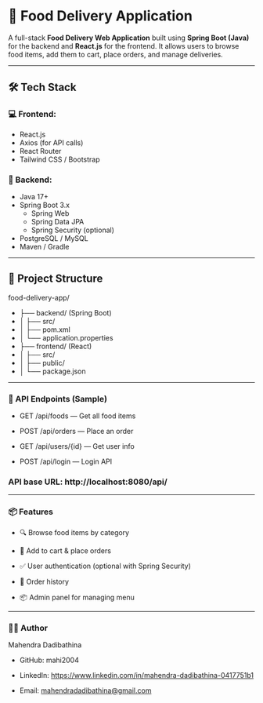 # 🍔 Food Delivery Application

A full-stack **Food Delivery Web Application** built using **Spring Boot (Java)** for the backend and **React.js** for the frontend. It allows users to browse food items, add them to cart, place orders, and manage deliveries.

---

## 🛠️ Tech Stack

### 💻 Frontend:
- React.js
- Axios (for API calls)
- React Router
- Tailwind CSS / Bootstrap

### 🔧 Backend:
- Java 17+
- Spring Boot 3.x
  - Spring Web
  - Spring Data JPA
  - Spring Security (optional)
- PostgreSQL / MySQL
- Maven / Gradle

---

## 📂 Project Structure

food-delivery-app/
- ├── backend/ (Spring Boot)
- │ ├── src/
- │ ├── pom.xml
- │ └── application.properties
- ├── frontend/ (React)
- │ ├── src/
- │ ├── public/
- │ └── package.json

---

### 🔐 API Endpoints (Sample)
 - GET /api/foods — Get all food items

 - POST /api/orders — Place an order

 - GET /api/users/{id} — Get user info

 - POST /api/login — Login API

### API base URL: http://localhost:8080/api/

---

### 📦 Features
- 🔍 Browse food items by category

- 🛒 Add to cart & place orders

- ✅ User authentication (optional with Spring Security)

- 🧾 Order history

- 📦 Admin panel for managing menu

---

### 🙋‍♂️ Author
Mahendra Dadibathina

- GitHub: mahi2004

 - LinkedIn: https://www.linkedin.com/in/mahendra-dadibathina-0417751b1

- Email: mahendradadibathina@gmail.com



